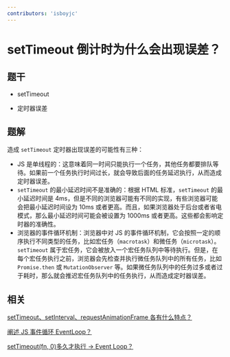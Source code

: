 ```yaml
---
contributors: 'isboyjc'
---
```


# setTimeout 倒计时为什么会出现误差？


## 题干

- setTimeout

- 定时器误差



## 题解

<!-- ::: details 点我查看题解 -->

造成 `setTimeout` 定时器出现误差的可能性有三种：

- JS 是单线程的：这意味着同一时间只能执行一个任务，其他任务都要排队等待。如果前一个任务执行时间过长，就会导致后面的任务延迟执行，从而造成定时器误差。
- `setTimeout` 的最小延迟时间不是准确的：根据 HTML 标准，`setTimeout` 的最小延迟时间是 4ms，但是不同的浏览器可能有不同的实现，有些浏览器可能会把最小延迟时间设为 10ms 或者更高。而且，如果浏览器处于后台或者省电模式，那么最小延迟时间可能会被设置为 1000ms 或者更高。这些都会影响定时器的准确性。
- 浏览器的事件循环机制：浏览器中对 JS 的事件循环机制，它会按照一定的顺序执行不同类型的任务，比如宏任务（`macrotask`）和微任务（`microtask`）。`setTimeout` 属于宏任务，它会被放入一个宏任务队列中等待执行。但是，在每个宏任务执行之前，浏览器会先检查并执行微任务队列中的所有任务，比如 `Promise.then` 或 `MutationObserver` 等。如果微任务队列中的任务过多或者过于耗时，那么就会推迟宏任务队列中的任务执行，从而造成定时器误差。

<!-- ::: -->


## 相关

[setTimeout、setInterval、requestAnimationFrame 各有什么特点？](./110070_settimeout_setinterval_requestanimationframe.md)

[阐述 JS 事件循环 EventLoop？](../100eventloop/100030_eventloop.md)

[setTimeout(fn, 0)多久才执行 -> Event Loop？](../100eventloop/100040_eventloop_settimeout0.md)
